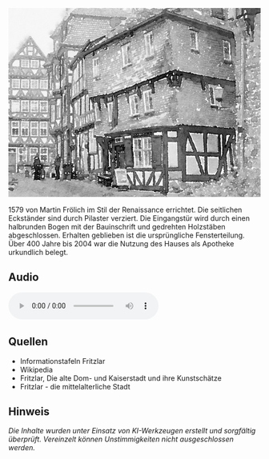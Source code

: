 ![Ehemalige Löwenapotheke](./images/fritzlar/p7.jpg)

1579 von Martin Frölich im Stil der Renaissance errichtet.
Die seitlichen Eckständer sind durch Pilaster verziert. Die Eingangstür wird durch einen halbrunden Bogen mit der Bauinschrift und gedrehten Holzstäben abgeschlossen. Erhalten geblieben ist die ursprüngliche Fensterteilung.
Über 400 Jahre bis 2004 war die Nutzung des Hauses als Apotheke urkundlich belegt.

## Audio

<audio controls class="full-width-audio">
  <source src="locales/fritzlar/de/p7.mp3" type="audio/mpeg">
  Dein Browser unterstützt kein Audioelement.
</audio>

## Quellen

- Informationstafeln Fritzlar
- Wikipedia
- Fritzlar, Die alte Dom- und Kaiserstadt und ihre Kunstschätze
- Fritzlar - die mittelalterliche Stadt

## Hinweis

_Die Inhalte wurden unter Einsatz von KI-Werkzeugen erstellt und sorgfältig überprüft. Vereinzelt können Unstimmigkeiten nicht ausgeschlossen werden._